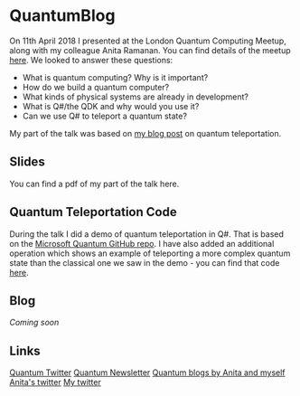 # QuantumBlog
On 11th April 2018 I presented at the London Quantum Computing Meetup, along with my colleague Anita Ramanan. You can find details of the meetup [here](https://www.meetup.com/London-Quantum-Computing-Meetup/events/248537537/). We looked to answer these questions: 

- What is quantum computing? Why is it important? 
- How do we build a quantum computer?
- What kinds of physical systems are already in development?
- What is Q#/the QDK and why would you use it?
- Can we use Q# to teleport a quantum state?

My part of the talk was based on [my blog post](https://blogs.msdn.microsoft.com/uk_faculty_connection/2018/02/27/quantum-teleportation-in-q/) on quantum teleportation.

## Slides
You can find a pdf of my part of the talk here.

## Quantum Teleportation Code
During the talk I did a demo of quantum teleportation in Q#. That is based on the [Microsoft Quantum GitHub repo](https://github.com/Microsoft/Quantum/tree/master/Samples/Teleportation). I have also added an additional operation which shows an example of teleporting a more complex quantum state than the classical one we saw in the demo - you can find that code [here](https://github.com/frtibble/QuantumBlog/tree/master/3%20London%20Quantum%20Computing/Quantum%20Teleportation).

## Blog
*Coming soon*

## Links
[Quantum Twitter](aka.ms/QuantumTwitter)
[Quantum Newsletter](aka.ms/QuantumNewsletter)
[Quantum blogs by Anita and myself](aka.ms/QuantumAdventures)
[Anita's twitter](https://twitter.com/whywontitbuild)
[My twitter](https://twitter.com/frances_tibble)

